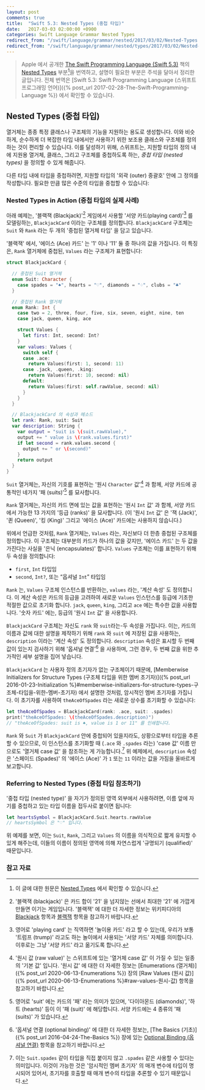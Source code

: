 ```yaml
---
layout: post
comments: true
title:  "Swift 5.3: Nested Types (중첩 타입)"
date:   2017-03-03 02:00:00 +0900
categories: Swift Language Grammar Nested Types
redirect_from: "/swift/language/grammar/nested/2017/03/02/Nested-Types.html"
redirect_from: "/swift/language/grammar/nested/types/2017/03/02/Nested-Types.html"
---
```


> Apple 에서 공개한 [The Swift Programming Language (Swift 5.3)](https://docs.swift.org/swift-book/) 책의 [Nested Types](https://docs.swift.org/swift-book/LanguageGuide/NestedTypes.html) 부분[^Nested-Types]을 번역하고, 설명이 필요한 부분은 주석을 달아서 정리한 글입니다. 전체 번역은 [Swift 5.3: Swift Programming Language (스위프트 프로그래밍 언어)]({% post_url 2017-02-28-The-Swift-Programming-Language %}) 에서 확인할 수 있습니다.

## Nested Types (중첩 타입)

열거체는 종종 특정 클래스나 구조체의 기능을 지원하는 용도로 생성합니다. 이와 비슷하게, 순수하게 더 복잡한 타입 내에서만 사용하기 위한 보조용 클래스와 구조체를 정의하는 것이 편리할 수 있습니다. 이를 달성하기 위해, 스위프트는, 지원할 타입의 정의 내에 지원용 열거체, 클래스, 그리고 구조체를 중첩하도록 하는, _중첩 타입 (nested types)_ 을 정의할 수 있게 해줍니다.

다른 타입 내에 타입을 중첩하려면, 지원할 타입의 '외곽 (outer) 중괄호' 안에 그 정의를 작성합니다. 필요한 만큼 많은 수준의 타입을 중첩할 수 있습니다:

### Nested Types in Action (중첩 타입의 실제 사례)

아래 예제는, '블랙잭 (Blackjack)'[^blackjack] 게임에서 사용할 '서양 카드(playing card)'[^playing-card] 를 모델링하는, `BlackjackCard` 이라는 구조체를 정의합니다.  `BlackjackCard` 구조체는 `Suit` 와 `Rank` 라는 두 개의 '중첩된 열거체 타입' 을 담고 있습니다.

'블랙잭' 에서, '에이스 (Ace) 카드' 는 '1' 이나 '11' 둘 중 하나의 값을 가집니다. 이 특징은, `Rank` 열거체에 중첩된, `Values` 라는 구조체가 표현합니다:

```swift
struct BlackjackCard {

  // 중첩된 Suit 열거체
  enum Suit: Character {
    case spades = "♠", hearts = "♡", diamonds = "♢", clubs = "♣"
  }

  // 중첩된 Rank 열거체
  enum Rank: Int {
    case two = 2, three, four, five, six, seven, eight, nine, ten
    case jack, queen, king, ace

    struct Values {
      let first: Int, second: Int?
    }
    var values: Values {
      switch self {
      case .ace:
        return Values(first: 1, second: 11)
      case .jack, .queen, .king:
        return Values(first: 10, second: nil)
      default:
        return Values(first: self.rawValue, second: nil)
      }
    }
  }

  // BlackjackCard 의 속성과 메소드
  let rank: Rank, suit: Suit
  var description: String {
    var output = "suit is \(suit.rawValue),"
    output += " value is \(rank.values.first)"
    if let second = rank.values.second {
      output += " or \(second)"
    }
    return output
  }
}
```

`Suit` 열거체는, 자신의 기호를 표현하는 '원시 `Character` 값'[^raw-value] 과 함께, 서양 카드에 공통적인 네가지 '패 (suits)'[^suits] 를 묘사합니다.

`Rank` 열거체는, 자신의 카드 면에 있는 값을 표현하는 '원시 `Int` 값' 과 함께, 서양 카드에서 가능한 13 가지의 '등급 (ranks)' 을 묘사합니다. (이 '원시 `Int` 값' 은 '잭 (Jack)', '퀸 (Queen)', '킹 (King)' 그리고 '에이스 (Ace)' 카드에는 사용하지 않습니다.)

위에서 언급한 것처럼, `Rank` 열거체는, `Values` 라는, 자신보다 더 한층 중첩된 구조체를 정의합니다. 이 구조체는 대부분의 카드가 하나의 값을 갖지만, '에이스 카드' 는 두 값을 가진다는 사실을 '은닉 (encapsulates)' 합니다. `Values` 구조체는 이를 표현하기 위해 두 속성을 정의합니다:

* `first`, `Int` 타입임
* `second`, `Int?`, 또는 “옵셔널 `Int`” 타입임

`Rank` 는, `Values` 구조체 인스턴스를 반환하는, `values` 라는, '계산 속성' 도 정의합니다. 이 계산 속성은 카드의 등급을 고려하여 새로운 `Values` 인스턴스를 등급에 기초한 적절한 값으로 초기화 합니다. `jack`, `queen`, `king`, 그리고 `ace` 에는 특수한 값을 사용합니다. '숫자 카드' 에는, 등급의 '원시 `Int` 값' 을 사용합니다.

`BlackjackCard` 구조체는 자신도 `rank` 와 `suit`라는-두 속성을 가집니다. 이는, 카드의 이름과 값에 대한 설명을 제작하기 위해 `rank` 와 `suit` 에 저장된 값을 사용하는, `description` 이라는 '계산 속성' 도 정의합니다. `description` 속성은 표시할 두 번째 값이 있는지 검사하기 위해 '옵셔널 연결'[^optional-binding] 을 사용하며, 그런 경우, 두 번째 값을 위한 추가적인 세부 설명을 집어 넣습니다.

`BlackjackCard` 는 사용자 정의 초기자가 없는 구조체이기 때문에, [Memberwise Initializers for Structure Types (구조체 타입을 위한 멤버 초기자)]({% post_url 2016-01-23-Initialization %}#memberwise-initializers-for-structure-types-구조체-타입을-위한-멤버-초기자) 에서 설명한 것처럼, 암시적인 멤버 초기자를 가집니다. 이 초기자를 사용하여 `theAceOfSpades` 라는 새로운 상수를 초기화할 수 있습니다:

```swift
let theAceOfSpades = BlackjackCard(rank: .ace, suit: .spades)
print("theAceOfSpades: \(theAceOfSpades.description)")
// "theAceOfSpades: suit is ♠, value is 1 or 11" 를 인쇄합니다.
```

`Rank` 와 `Suit` 가 `BlackjackCard` 안에 중첩되어 있을지라도, 상황으로부터 타입을 추론할 수 있으므로, 이 인스턴스를 초기화할 때 (`.ace` 와 `.spades` 라는) 'case 값' 이름 만으로도 '열거체 case 값' 을 참조하는 게 가능합니다.[^case-name-alone] 위 예제에서, `description` 속성은 '스페이드 (Spades)' 의 '에이스 (Ace)' 가 `1` 또는 `11` 이라는 값을 가짐을 올바르게 보고합니다.

### Referring to Nested Types (중첩 타입 참조하기)

'중첩 타입 (nested type)' 을 자기가 정의된 영역 외부에서 사용하려면, 이름 앞에 자기를 중첩하고 있는 타입 이름을 접두사로 붙이면 됩니다:

```swift
let heartsSymbol = BlackjackCard.Suit.hearts.rawValue
// heartsSymbol 은 "♡" 입니다.
```

위 예제를 보면, 이는 `Suit`, `Rank`, 그리고 `Values` 의 이름을 의식적으로 짧게 유지할 수 있게 해주는데, 이들의 이름이 정의된 영역에 의해 자연스럽게 '규명되기 (qualified)' 때문입니다.

### 참고 자료

[^Nested-Types]: 이 글에 대한 원문은 [Nested Types](https://docs.swift.org/swift-book/LanguageGuide/NestedTypes.html) 에서 확인할 수 있습니다.

[^swift-update]: 스위프트 5.3 은 2020-06-22 에 WWDC 20 에 맞춰서 발표 되었다가, 2020-09-16 일에 다시 갱신 되었습니다.

[^blackjack]: '블랙잭 (blackjack)' 은 카드 합이 '21' 을 넘지않는 선에서 최대한 '21' 에 가깝게 만들면 이기는 게임입니다. '블랙잭' 에 대한 더 자세한 정보는 위키피디아의 [Blackjack](https://en.wikipedia.org/wiki/Blackjack) 항목과 [블랙잭](https://ko.wikipedia.org/wiki/블랙잭) 항목을 참고하기 바랍니다.

[^playing-card]: 영어로 'playing card' 는 직역하면 '놀이용 카드' 라고 할 수 있는데, 우리가 보통 '트럼프 (trump)' 라고도 하는 놀이에서 사용되는 '서양 카드' 자체를 의미합니다. 이후로는 그냥 '서양 카드' 라고 옮기도록 합니다.

[^raw-value]: '원시 값 (raw value)' 는 스위프트에 있는 '열거체 case 값' 이 가질 수 있는 일종의 '기본 값' 입니다. '원시 값' 에 대한 더 자세한 정보는 [Enumerations (열거체)]({% post_url 2020-06-13-Enumerations %}) 장의 [Raw Values (원시 값)]({% post_url 2020-06-13-Enumerations %}#raw-values-원시-값) 항목을 참고하기 바랍니다.

[^suits]: 영어로 'suit' 에는 카드의 '패' 라는 의미가 있으며, '다이아몬드 (diamonds)', '하트 (hearts)' 등이 이 '패 (suit)' 에 해당합니다. 서양 카드에는 4 종류의 '패 (suits)' 가 있습니다.

[^optional-binding]: '옵셔널 연결 (optional binding)' 에 대한 더 자세한 정보는, [The Basics (기초)]({% post_url 2016-04-24-The-Basics %}) 장에 있는 [Optional Binding (옵셔널 연결)](#optional-binding-옵셔널-연결) 항목을 참고하기 바랍니다.

[^case-name-alone]: 이는 `Suit.spades` 같이 타입을 직접 붙이지 않고 `.spades` 같은 사용할 수 있다는 의미입니다. 이것이 가능한 것은 '암시적인 멤버 초기자' 의 매개 변수에 타입이 명시되어 있어서, 초기자를 호출할 때 매개 변수의 타입을 추론할 수 있기 때문입니다.
